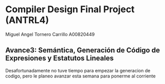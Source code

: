 # Compiler Design Final Project (ANTRL4)

Miguel Angel Tornero Carrillo A00820449  

## Avance3: Semántica, Generación de Código de Expresiones y Estatutos Lineales

Desafortunadamente no tuve tiempo para empezar la generacion de codigo, pero le planeo avanzar esta semana para ponerme al corriente  
